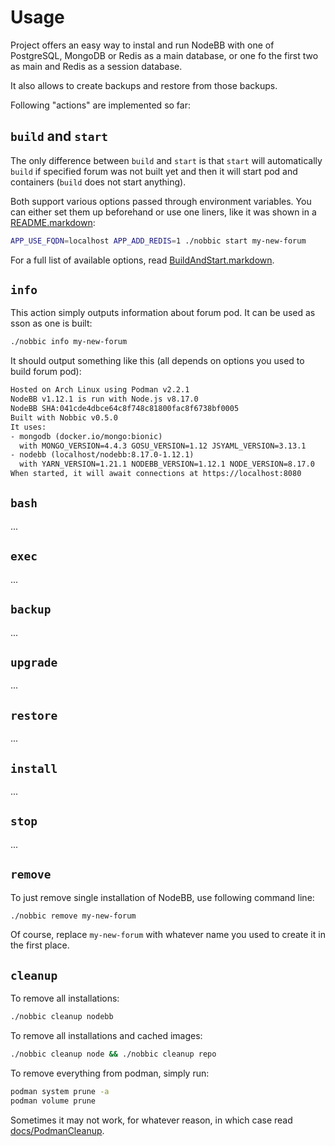 Usage
=====

Project offers an easy way to instal and run NodeBB with one of PostgreSQL, MongoDB or Redis as a main database,
or one fo the first two as main and Redis as a session database.

It also allows to create backups and restore from those backups.

Following "actions" are implemented so far:

## `build` and `start`

The only difference between `build` and `start` is that `start` will automatically `build` if specified forum was not built yet and then it will start pod and containers (`build` does not start anything).

Both support various options passed through environment variables. You can either set them up beforehand or use one liners,
like it was shown in a [README.markdown](../README.markdown):

```sh
APP_USE_FQDN=localhost APP_ADD_REDIS=1 ./nobbic start my-new-forum
```

For a full list of available options, read [BuildAndStart.markdown](./BuildAndStart.markdown).

## `info`

This action simply outputs information about forum pod. It can be used as sson as one is built:

```sh
./nobbic info my-new-forum
```

It should output something like this (all depends on options you used to build forum pod):

```txt
Hosted on Arch Linux using Podman v2.2.1
NodeBB v1.12.1 is run with Node.js v8.17.0
NodeBB SHA:041cde4dbce64c8f748c81800fac8f6738bf0005
Built with Nobbic v0.5.0
It uses:
- mongodb (docker.io/mongo:bionic)
  with MONGO_VERSION=4.4.3 GOSU_VERSION=1.12 JSYAML_VERSION=3.13.1
- nodebb (localhost/nodebb:8.17.0-1.12.1)
  with YARN_VERSION=1.21.1 NODEBB_VERSION=1.12.1 NODE_VERSION=8.17.0
When started, it will await connections at https://localhost:8080
```

## `bash`

...

## `exec`

...

## `backup`

...

## `upgrade`

...

## `restore`

...

## `install`

...

## `stop`

...

## `remove`

To just remove single installation of NodeBB, use following command line:

```sh
./nobbic remove my-new-forum
```

Of course, replace `my-new-forum` with whatever name you used to create it in the first place.


## `cleanup`

To remove all installations:

```sh
./nobbic cleanup nodebb
```

To remove all installations and cached images:

```sh
./nobbic cleanup node && ./nobbic cleanup repo
```

To remove everything from podman, simply run:

```sh
podman system prune -a
podman volume prune
```

Sometimes it may not work, for whatever reason, in which case read [docs/PodmanCleanup](./docs/PodmanCleanup.markdown).
